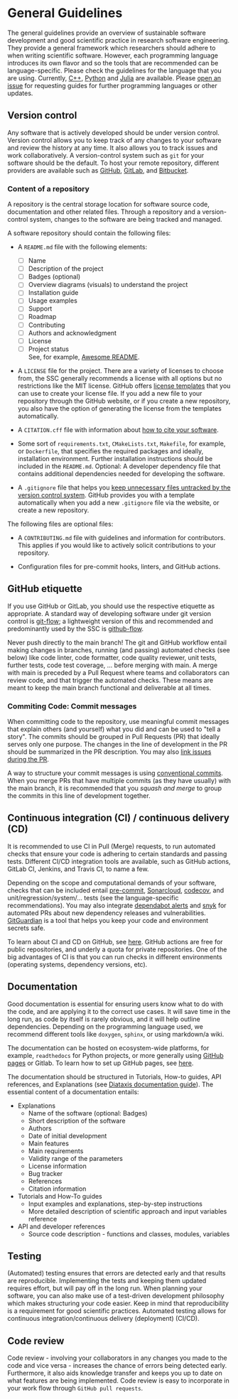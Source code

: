 # General Guidelines

The general guidelines provide an overview of sustainable software development and good scientific practice in research software engineering. They provide a general framework which researchers should adhere to when writing scientific software. However, each programming language introduces its own flavor and so the tools that are recommended can be language-specific. Please check the guidelines for the language that you are using. Currently, [C++](../cpp/README.md), [Python](../python/README.md) and [Julia](../julia/README.md) are available. Please [open an issue](https://github.com/ssciwr/guidelines/issues) for requesting guides for further programming languages or other updates.

## Version control

Any software that is actively developed should be under version control. Version control allows you to keep track of any changes to your software and review the history at any time. It also allows you to track issues and work collaboratively. A version-control system such as `git` for your software should be the default. To host your remote repository, different providers are available such as [GitHub](https://github.com/), [GitLab](https://docs.gitlab.com/), and [Bitbucket](https://bitbucket.org/product/).

### Content of a repository

A repository is the central storage location for software source code, documentation and other related files. Through a repository and a version-control system, changes to the software are being tracked and managed.

A software repository should contain the following files:
- A `README.md` file with the following elements:
  - [ ] Name
  - [ ] Description of the project
  - [ ] Badges (optional)
  - [ ] Overview diagrams (visuals) to understand the project
  - [ ] Installation guide
  - [ ] Usage examples
  - [ ] Support
  - [ ] Roadmap
  - [ ] Contributing
  - [ ] Authors and acknowledgment
  - [ ] License
  - [ ] Project status  
  See, for example, [Awesome README](https://github.com/matiassingers/awesome-readme?tab=readme-ov-file).

- A `LICENSE` file for the project. There are a variety of licenses to choose from, the SSC generally recommends a license with all options but no restrictions like the MIT license. GitHub offers [license templates](https://github.com/licenses/license-templates) that you can use to create your license file. If you add a new file to your repository through the GitHub website, or if you create a new repository, you also have the option of generating the license from the templates automatically.

- A `CITATION.cff` file with information about [how to cite your software](https://citation-file-format.github.io/).

- Some sort of `requirements.txt`, `CMakeLists.txt`, `Makefile`, for example, or `Dockerfile`, that specifies the required packages and ideally, installation environment. Further installation instructions should be included in the `README.md`. Optional: A developer dependency file that contains additional dependencies needed for developing the software.

- A `.gitignore` file that helps you [keep unnecessary files untracked by the version control system](https://github.com/github/gitignore). GitHub provides you with a template automatically when you add a new `.gitignore` file via the website, or create a new repository.

The following files are optional files:
- A `CONTRIBUTING.md` file with guidelines and information for contributors. This applies if you would like to actively solicit contributions to your repository.

- Configuration files for pre-commit hooks, linters, and GitHub actions.

## GitHub etiquette

If you use GitHub or GitLab, you should use the respective etiquette as appropriate. A standard way of developing software under git version control is [git-flow](https://nvie.com/posts/a-successful-git-branching-model/); a lightweight version of this and recommended and predominantly used by the SSC is [github-flow](https://githubflow.github.io/).

Never push directly to the main branch! The git and GitHub workflow entail making changes in branches, running (and passing) automated checks (see below) like code linter, code formatter, code quality reviewer, unit tests, further tests, code test coverage, ... before merging with main. A merge with main is preceded by a Pull Request where teams and collaborators can review code, and that trigger the automated checks. These means are meant to keep the main branch functional and deliverable at all times.

### Commiting Code: Commit messages
When committing code to the repository, use meaningful commit messages that explain others (and yourself) what you did and can be used to "tell a story". The commits should be grouped in Pull Requests (PR) that ideally serves only one purpose. The changes in the line of development in the PR should be summarized in the PR description. You may also [link issues during the PR](https://docs.github.com/en/issues/tracking-your-work-with-issues/using-issues/linking-a-pull-request-to-an-issue).

A way to structure your commit messages is using [conventional commits](https://www.conventionalcommits.org/en/v1.0.0/).
When you merge PRs that have multiple commits (as they have usually) with the main branch, it is recommended that you *squash and merge* to group the commits in this line of development together.

## Continuous integration (CI) / continuous delivery (CD)

It is recommended to use CI in Pull (Merge) requests, to run automated checks that ensure your code is adhering to certain standards and passing tests. Different CI/CD integration tools are available, such as GitHub actions, GitLab CI, Jenkins, and Travis CI, to name a few. 

Depending on the scope and computational demands of your software, checks that can be included entail [pre-commit](https://pre-commit.ci/), [Sonarcloud](https://www.sonarsource.com/products/sonarcloud/), [codecov](https://about.codecov.io/), and unit/regression/system/... tests (see the language-specific recommendations). You may also integrate [dependabot alerts](https://docs.github.com/en/code-security/dependabot) and [snyk](https://docs.snyk.io/) for automated PRs about new dependency releases and vulnerabilities. [GitGuardian](https://www.gitguardian.com/) is a tool that helps you keep your code and environment secrets safe.

To learn about CI and CD on GitHub, see [here](https://skills.github.com/#automate-workflows-with-github-actions). GitHub actions are free for public repositories, and underly a quota for private repositories. One of the big advantages of CI is that you can run checks in different environments (operating systems, dependency versions, etc).

## Documentation

Good documentation is essential for ensuring users know what to do with the code, and are applying it to the correct use cases. It will save time in the long run, as code by itself is rarely obvious, and it will help outline dependencies. Depending on the programming language used, we recommend different tools like `doxygen`, `sphinx`, or using markdown/a wiki.

The documentation can be hosted on ecosystem-wide platforms, for example, `readthedocs` for Python projects, or more generally using [GitHub pages](https://pages.github.com/) or Gitlab. To learn how to set up GitHub pages, see [here](https://github.com/skills/github-pages).

The documentation should be structured in Tutorials, How-to guides, API references, and Explanations (see [Diataxis documentation guide](https://diataxis.fr/)). 
The essential content of a documentation entails:  
- Explanations  
  - Name of the software (optional: Badges)  
  - Short description of the software  
  - Authors  
  - Date of initial development  
  - Main features  
  - Main requirements  
  - Validity range of the parameters  
  - License information  
  - Bug tracker  
  - References  
  - Citation information  
- Tutorials and How-To guides  
  - Input examples and explanations, step-by-step instructions  
  - More detailed description of scientific approach and input variables reference  
- API and developer references   
  - Source code description - functions and classes, modules, variables  

## Testing

(Automated) testing ensures that errors are detected early and that results are reproducible. Implementing the tests and keeping them updated requires effort, but will pay off in the long run. When planning your software, you can also make use of a test-driven development philosophy which makes structuring your code easier. Keep in mind that reproducibility is a requirement for good scientific practices. Automated testing allows for continuous integration/continuous delivery (deployment) (CI/CD). 

## Code review

Code review - involving your collaborators in any changes you made to the code and vice versa - increases the chance of errors being detected early. Furthermore, it also aids knowledge transfer and keeps you up to date on what features are being implemented. Code review is easy to incorporate in your work flow through `GitHub pull requests`.

